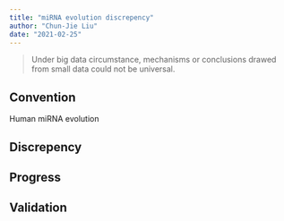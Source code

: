 ```yaml
---
title: "miRNA evolution discrepency"
author: "Chun-Jie Liu"
date: "2021-02-25"
---
```


> Under big data circumstance, mechanisms or conclusions drawed from small data could not be universal.

## Convention

Human miRNA evolution

## Discrepency


## Progress


## Validation